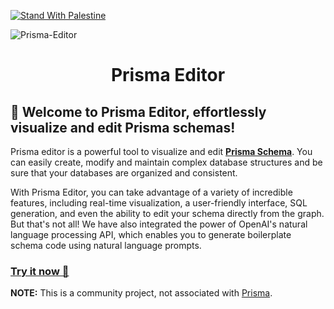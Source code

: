 [![Stand With Palestine](https://raw.githubusercontent.com/TheBSD/StandWithPalestine/main/banner-no-action.svg)](https://TheBSD.github.io/StandWithPalestine/)

![Prisma-Editor](https://github.com/mohammed-bahumaish/prisma-editor/blob/main/apps/web/public/images/banner.png?raw=true)

<div align="center">
  <h1>Prisma Editor</h1>
</div>

## 👋 Welcome to Prisma Editor, effortlessly visualize and edit Prisma schemas!

Prisma editor is a powerful tool to visualize and edit **[Prisma Schema](https://www.prisma.io/docs/concepts/components/prisma-schema)**. You can easily create, modify and maintain complex database structures and be sure that your databases are organized and consistent.

With Prisma Editor, you can take advantage of a variety of incredible features, including real-time visualization, a user-friendly interface, SQL generation, and even the ability to edit your schema directly from the graph. But that's not all! We have also integrated the power of OpenAI's natural language processing API, which enables you to generate boilerplate schema code using natural language prompts.

 ### [Try it now 🚀](https://prisma-editor.up.railway.app/)

**NOTE:** This is a community project, not associated with [Prisma](https://prisma.io).

